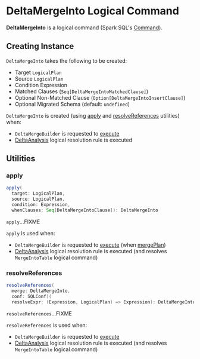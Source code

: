# DeltaMergeInto Logical Command

**DeltaMergeInto** is a logical command (Spark SQL's [Command](https://jaceklaskowski.github.io/mastering-spark-sql-book/logical-operators/Command/)).

## Creating Instance

`DeltaMergeInto` takes the following to be created:

* <span id="target"> Target `LogicalPlan`
* <span id="source"> Source `LogicalPlan`
* <span id="condition"> Condition Expression
* <span id="matchedClauses"> Matched Clauses (`Seq[DeltaMergeIntoMatchedClause]`)
* <span id="notMatchedClause"> Optional Non-Matched Clause (`Option[DeltaMergeIntoInsertClause]`)
* <span id="migratedSchema"> Optional Migrated Schema (default: `undefined`)

`DeltaMergeInto` is created (using [apply](#apply) and [resolveReferences](#resolveReferences) utilities) when:

* `DeltaMergeBuilder` is requested to [execute](DeltaMergeBuilder.md#execute)
* [DeltaAnalysis](DeltaAnalysis.md) logical resolution rule is executed

## Utilities

### <span id="apply"> apply

```scala
apply(
  target: LogicalPlan,
  source: LogicalPlan,
  condition: Expression,
  whenClauses: Seq[DeltaMergeIntoClause]): DeltaMergeInto
```

`apply`...FIXME

`apply` is used when:

* `DeltaMergeBuilder` is requested to [execute](DeltaMergeBuilder.md#execute) (when [mergePlan](DeltaMergeBuilder.md#mergePlan))
* [DeltaAnalysis](DeltaAnalysis.md) logical resolution rule is executed (and resolves `MergeIntoTable` logical command)

### <span id="resolveReferences"> resolveReferences

```scala
resolveReferences(
  merge: DeltaMergeInto,
  conf: SQLConf)(
  resolveExpr: (Expression, LogicalPlan) => Expression): DeltaMergeInto
```

`resolveReferences`...FIXME

`resolveReferences` is used when:

* `DeltaMergeBuilder` is requested to [execute](DeltaMergeBuilder.md#execute)
* [DeltaAnalysis](DeltaAnalysis.md) logical resolution rule is executed (and resolves `MergeIntoTable` logical command)
